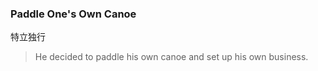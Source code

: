 ### Paddle One's Own Canoe

特立独行

> He decided to paddle his own canoe and set up his own business.
